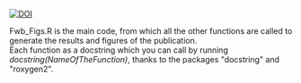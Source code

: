 [![DOI](https://zenodo.org/badge/809789797.svg)](https://zenodo.org/doi/10.5281/zenodo.11448062)

Fwb_Figs.R is the main code, from which all the other functions are called to generate the results and figures of the publication.  
Each function as a docstring which you can call by running *docstring(NameOfTheFunction)*, thanks to the packages "docstring" and "roxygen2".
